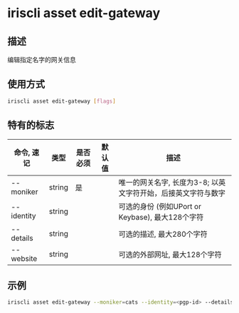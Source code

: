 # iriscli asset edit-gateway

## 描述

编辑指定名字的网关信息

## 使用方式

```bash
iriscli asset edit-gateway [flags]
```

## 特有的标志

| 命令, 速记  | 类型    | 是否必须 | 默认值  | 描述                                                  |
| ---------- | -----  | ------- | ------ | ---------------------------------------------------- |
| --moniker  | string | 是      |        | 唯一的网关名字, 长度为3-8; 以英文字符开始，后接英文字符与数字 |
| --identity | string |         |        | 可选的身份 (例如UPort or Keybase), 最大128个字符         |
| --details  | string |         |        | 可选的描述, 最大280个字符                               |
| --website  | string |         |        | 可选的外部网址, 最大128个字符                            |

## 示例

```bash
iriscli asset edit-gateway --moniker=cats --identity=<pgp-id> --details="Cat Tokens" --website="http://www.example.com" --from=<key-name> --chain-id=irishub --fee=0.4iris --commit
```
